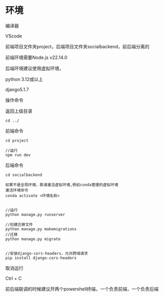 # 环境

编译器

VScode



前端项目文件夹project，后端项目文件夹socialbackend，前后端分离的



前端环境需要Node.js  v22.14.0

后端环境建议使用虚拟环境，

python 3.12或以上 

django5.1.7





操作命令

返回上级目录

```
cd ../
```

前端命令

```
cd project

//运行
npm run dev
```

后端命令

```
cd socialbackend

如果不是全局环境，那请激活虚拟环境,例如conda管理的虚拟环境
激活环境命令
conda activate <环境名称>


//运行
python manage.py runserver

//创建迁移文件
python manage.py makemigrations
//迁移
python manage.py migrate


//安装django-cors-headers，允许跨域请求
pip install django-cors-headers
```

取消运行

Ctrl + C





前后端联调的时候建议开两个powershell终端，一个负责前端，一个负责后端